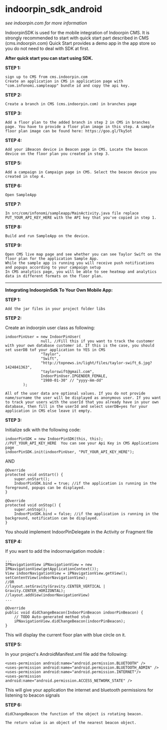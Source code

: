 # indoorpin_sdk_android

*see indoorpin.com for more information*

IndoorpinSDK is used for the mobile integration of Indoorpin CMS. It is strongly recommended to start with quick start part described in CMS (cms.indoorpin.com) Quick Start provides a demo app in the app store so you do not need to deal with SDK at first. 

**After quick start you can start using SDK.**

**STEP 1:**
```
sign up to CMS from cms.indoorpin.com 
Create an application in CMS in application page with "com.infonomi.sampleapp" bundle id and copy the api key.
```
**STEP 2:**
```
Create a branch in CMS (cms.indoorpin.com) in branches page
```
**STEP 3:**
```
Add a floor plan to the added branch in step 2 in CMS in branches page. You have to provide a floor plan image in this step. A sample floor plan image can be found here: https://goo.gl/Tky5ot 
```

**STEP 4:**
```
Add your iBeacon device in Beacon page in CMS. Locate the beacon device on the floor plan you created in step 3.
```

**STEP 5:**
```
Add a campaign in Campaign page in CMS. Select the beacon device you created in step 4. 
``` 

**STEP 6:**
```
Open SampleApp
```

**STEP 7:**
```
In src/com/infonomi/sampleapp/MainActivity.java file replace PUT_YOUR_API_KEY_HERE with the API key that you've copied in step 1.
```

**STEP 8:**
```
Build and run SampleApp on the device.
```

**STEP 9:**
```
Open CMS live map page and see whether you can see Taylor Swift on the floor plan for the application Sample App.
While the sample app is running you will receive push notifications and popups according to your campaign setup
In CMS analytics page, you will be able to see heatmap and analytics data in different formats on the floor plan.
```
----------------------------------------------------------------------------------------------------------------------


**Integrating IndoorpinSdk To Your Own Mobile App:**

**STEP 1:**
```
Add the jar files in your project folder libs
```
**STEP 2:**

Create an indoorpin user class as following:
```
indoorPinUser = new IndoorPinUser(
				null, //Fill this if you want to track the customer with your own database customer id. If this is the case, you should set userDB tof your application to YES in CMS
				"Taylor", 
				"Swift", 
				"http://topnews.in/light/files/taylor-swift_6.jpg?1424841363", 
				"taylorswift@gmail.com", 
				IndoorPinUser.IPGENDER_FEMALE, 
				"1980-01-30" // "yyyy-mm-dd"
		); 
```
```
All of the user data are optional values. If you do not provide name/surname the user will be displayed as anonymous user. If you want to track your users with the userId that you already have in your own database, then fill in the userId and select userDB=yes for your application in CMS else leave it empty.
```
**STEP 3:**

Initialize sdk with the following code:
```
indoorPinSDK = new IndoorPinSDK(this, this);
//PUT_YOUR_API_KEY_HERE  You can see your Api Key in CMS Applications page
indoorPinSDK.init(indoorPinUser, "PUT_YOUR_API_KEY_HERE");
```
AND
```
@Override
protected void onStart() {
	super.onStart();
	IndoorPinSDK.bind = true; //if the application is running in the foreground, popups can be displayed.
}

@Override
protected void onStop() {
	super.onStop();
	IndoorPinSDK.bind = false; //if the application is running in the background, notification can be displayed.
}
```
You should implement IndoorPinDelegate in the Activity or Fragment file

**STEP 4:**

If you want to add the indoornavigation module :
```
...
IPNavigationView iPNavigationView = new IPNavigationView(getApplicationContext());
View indoorNavigationView = iPNavigationView.getView();
setContentView(indoorNavigationView); 
//OR
//layout.setGravity(Gravity.CENTER_VERTICAL | Gravity.CENTER_HORIZONTAL); 
//layout.addView(indoorNavigationView)
...

@Override
public void didChangeBeacon(IndoorPinBeacon indoorPinBeacon) {
	// TODO Auto-generated method stub
	iPNavigationView.didChangeBeacon(indoorPinBeacon);
}
```
This will display the current floor plan with blue circle on it.

**STEP 5:**

In your project's AndroidManifest.xml file add the following:
```
<uses-permission android:name="android.permission.BLUETOOTH" />
<uses-permission android:name="android.permission.BLUETOOTH_ADMIN" />
<uses-permission android:name="android.permission.INTERNET"/>
<uses-permission android:name="android.permission.ACCESS_NETWORK_STATE" /> 
```	
This will give your application the internet and bluetooth permissions for listening to beacon signals

**STEP 6:**
```
didChangeBeacon the function of the object is rotating beacon.

The return value is an object of the nearest beacon object.
```
